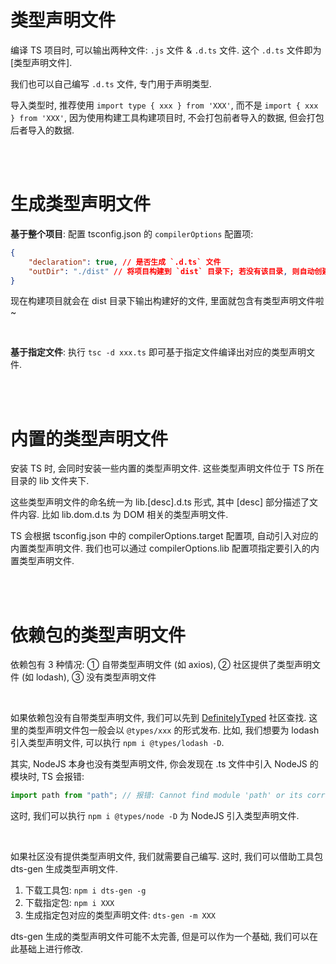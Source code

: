 # 类型声明文件

编译 TS 项目时, 可以输出两种文件: `.js` 文件 & `.d.ts` 文件. 这个 `.d.ts` 文件即为 [类型声明文件].

我们也可以自己编写 `.d.ts` 文件, 专门用于声明类型.

导入类型时, 推荐使用 `import type { xxx } from 'XXX'`, 而不是 `import { xxx } from 'XXX'`, 因为使用构建工具构建项目时, 不会打包前者导入的数据, 但会打包后者导入的数据.

<br><br>

# 生成类型声明文件

**基于整个项目**: 配置 tsconfig.json 的 `compilerOptions` 配置项:

```json
{
    "declaration": true, // 是否生成 `.d.ts` 文件
    "outDir": "./dist" // 将项目构建到 `dist` 目录下; 若没有该目录, 则自动创建
}
```

现在构建项目就会在 dist 目录下输出构建好的文件, 里面就包含有类型声明文件啦~

<br>

**基于指定文件**: 执行 `tsc -d xxx.ts` 即可基于指定文件编译出对应的类型声明文件.

<br><br>

# 内置的类型声明文件

安装 TS 时, 会同时安装一些内置的类型声明文件. 这些类型声明文件位于 TS 所在目录的 lib 文件夹下.

这些类型声明文件的命名统一为 lib.[desc].d.ts 形式, 其中 [desc] 部分描述了文件内容. 比如 lib.dom.d.ts 为 DOM 相关的类型声明文件.

TS 会根据 tsconfig.json 中的 compilerOptions.target 配置项, 自动引入对应的内置类型声明文件. 我们也可以通过 compilerOptions.lib 配置项指定要引入的内置类型声明文件.

<br><br>

# 依赖包的类型声明文件

依赖包有 3 种情况: ① 自带类型声明文件 (如 axios), ② 社区提供了类型声明文件 (如 lodash), ③ 没有类型声明文件

<br>

如果依赖包没有自带类型声明文件, 我们可以先到 [DefinitelyTyped](https://github.com/DefinitelyTyped/DefinitelyTyped) 社区查找. 这里的类型声明文件包一般会以 `@types/xxx` 的形式发布. 比如, 我们想要为 lodash 引入类型声明文件, 可以执行 `npm i @types/lodash -D`.

其实, NodeJS 本身也没有类型声明文件, 你会发现在 .ts 文件中引入 NodeJS 的模块时, TS 会报错:

```ts
import path from "path"; // 报错: Cannot find module 'path' or its corresponding type declarations.
```

这时, 我们可以执行 `npm i @types/node -D` 为 NodeJS 引入类型声明文件.

<br>

如果社区没有提供类型声明文件, 我们就需要自己编写. 这时, 我们可以借助工具包 dts-gen 生成类型声明文件.

1. 下载工具包: `npm i dts-gen -g`
2. 下载指定包: `npm i XXX`
3. 生成指定包对应的类型声明文件: `dts-gen -m XXX`

dts-gen 生成的类型声明文件可能不太完善, 但是可以作为一个基础, 我们可以在此基础上进行修改.

<br>
